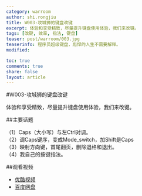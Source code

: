 ```yaml
---
category: warroom
author: shi.rongjiu
title: W003-攻城狮的键盘改键
excerpt: 体验和享受精致，尽量提升键盘使用体验，我们来改键。
tags: [改键, 效率, 指法, 键盘]
teaser: post/warroom/003.jpg
teaserinfo: 程序员超级键盘，彪悍的人生不需要解释。
modified: 

toc: true
comments: true
share: false
layout: article
---
```


#W003-攻城狮的键盘改键

体验和享受精致，尽量提升键盘使用体验，我们来改键。  

##主要话题

（1）Caps（大小写）与左Ctrl对调。  
（2）调Caps键序，变成Mode_switch，加Shift是Caps  
（3）映射方向键，首尾翻页，删除退格和退出。  
（4）我自己的按键指法。

##观看视频

  * [优酷视频](http://v.youku.com/v_show/id_XNzkzMDgyMjUy.html)
  * [百度网盘](http://pan.baidu.com/share/link?shareid=4181410589&uk=1380913564&fid=401028855718447)
